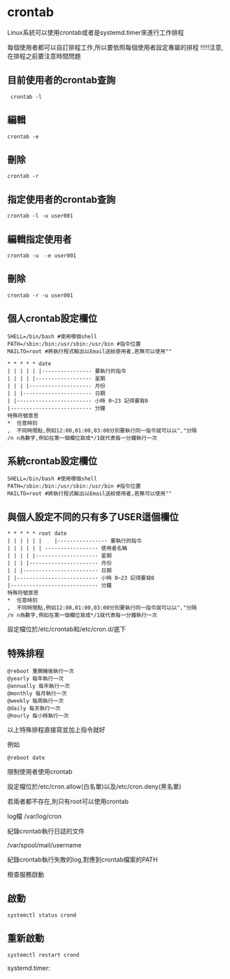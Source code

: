 # crontab

Linux系統可以使用crontab或者是systemd.timer來進行工作排程

每個使用者都可以自訂排程工作,所以要依照每個使用者設定專屬的排程 !!!!!注意,在排程之前要注意時間問題 

## 目前使用者的crontab查詢

```
 crontab -l 
```

## 編輯

```
crontab -e 
```

## 刪除

```
crontab -r 
```

## 指定使用者的crontab查詢

```
crontab -l -u user001
```

## 編輯指定使用者

```
crontab -u  -e user001
```

## 刪除

```
crontab -r -u user001
```

## 個人crontab設定欄位

```
SHELL=/bin/bash #使用哪個shell
PATH=/sbin:/bin:/usr/sbin:/usr/bin #指令位置 
MAILTO=root #將執行程式輸出以Email送給使用者,若無可以使用""
```

```
* * * * * date
| | | | | |---------------- 要執行的指令
| | | | |------------------ 星期
| | | |-------------------- 月份
| | |---------------------- 日期
| |------------------------ 小時 0~23 記得要寫0
|-------------------------- 分鐘
特殊符號意思
*  任意時刻
,  不同時間點,例如12:00,01:00,03:00分別要執行同一指令就可以以","分隔
/n n為數字,例如在第一個欄位寫成*/1就代表每一分鐘執行一次
```

## 系統crontab設定欄位

```
SHELL=/bin/bash #使用哪個shell
PATH=/sbin:/bin:/usr/sbin:/usr/bin #指令位置
MAILTO=root #將執行程式輸出以Email送給使用者,若無可以使用""
```

## 與個人設定不同的只有多了USER這個欄位

```
* * * * * root date
| | | | | |    |---------------- 要執行的指令
| | | | | | ----------------- 使用者名稱
| | | | |-------------------- 星期
| | | |---------------------- 月份
| | |------------------------ 日期
| |-------------------------- 小時 0~23 記得要寫0
|---------------------------- 分鐘
特殊符號意思
*  任意時刻
,  不同時間點,例如12:00,01:00,03:00分別要執行同一指令就可以以","分隔
/n n為數字,例如在第一個欄位寫成*/1就代表每一分鐘執行一次
```

設定檔位於/etc/crontab和/etc/cron.d/底下 

## 特殊排程

```
@reboot 重開機後執行一次 
@yearly 每年執行一次 
@annually 每年執行一次 
@monthly 每月執行一次 
@weekly 每周執行一次 
@daily 每天執行一次 
@hourly 每小時執行一次
```

以上特殊排程直接寫並加上指令就好

例如 

```
@reboot date
```

限制使用者使用crontab

設定檔位於/etc/cron.allow(白名單)以及/etc/cron.deny(黑名單) 

若兩者都不存在,則只有root可以使用crontab

log檔 /var/log/cron 

紀錄crontab執行日誌的文件 

/var/spool/mail/username 

紀錄crontab執行失敗的log,對應到crontab檔案的PATH

檢查服務啟動 

## 啟動

```
systemctl status crond 
```

## 重新啟動

```
systemctl restart crond
```

systemd.timer: